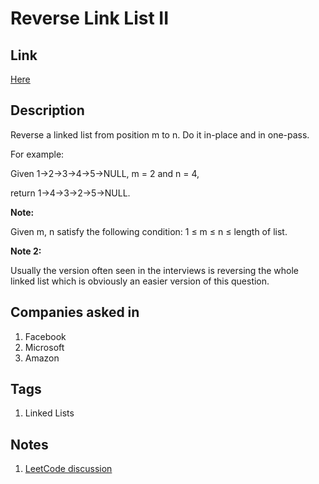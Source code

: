 # Reverse Link List II

## Link

[Here](https://www.interviewbit.com/problems/reverse-link-list-ii/)

## Description

Reverse a linked list from position m to n. Do it in-place and in one-pass.

For example:

Given 1->2->3->4->5->NULL, m = 2 and n = 4,

return 1->4->3->2->5->NULL.

**Note:**

Given m, n satisfy the following condition: 1 ≤ m ≤ n ≤ length of list. 

**Note 2:**

Usually the version often seen in the interviews is reversing the whole linked list which is obviously an easier version of this question.

## Companies asked in

1. Facebook
1. Microsoft
1. Amazon

## Tags

1. Linked Lists

## Notes

1. [LeetCode discussion](https://leetcode.com/problems/reverse-linked-list-ii/discuss/30666)